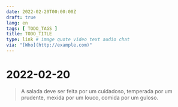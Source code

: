 ```yaml
---
date: 2022-02-20T00:00:00Z
draft: true
lang: en
tags: [ TODO_TAGS ]
title: TODO_TITLE
type: link # image quote video text audio chat
via: "[Who](http://example.com)"
---
```



# 2022-02-20


> A salada deve ser feita por um cuidadoso, temperada por um prudente, mexida por um louco, comida por um guloso.
